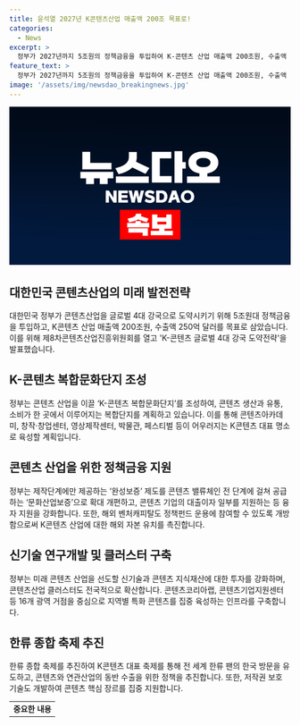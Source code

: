 ```yaml
---
title: 윤석열 2027년 K콘텐츠산업 매출액 200조 목표로!
categories:
  - News
excerpt: >
  정부가 2027년까지 5조원의 정책금융을 투입하여 K-콘텐츠 산업 매출액 200조원, 수출액 250억 달러를 달성하기로 했다. K-콘텐츠 글로벌 4대 강국 도약전략을 통해 콘텐츠국가전략산업을 육성하고, 복합문화단지를 조성하여 콘텐츠 산업을 지원할 계획이다. 정책펀드를 공급하고, 신기술 연구개발 및 IP 투자 강화를 통해 지역별 콘텐츠 클러스터를 구축한다. 또한 지스타를 확대하여 한류 종합 축제를 추진하고, 콘텐츠 핵심 장르를 집중 지원한다.
feature_text: >
  정부가 2027년까지 5조원의 정책금융을 투입하여 K-콘텐츠 산업 매출액 200조원, 수출액 250억 달러를 달성하기로 했다. K-콘텐츠 글로벌 4대 강국 도약전략을 통해 콘텐츠국가전략산업을 육성하고, 복합문화단지를 조성하여 콘텐츠 산업을 지원할 계획이다. 정책펀드를 공급하고, 신기술 연구개발 및 IP 투자 강화를 통해 지역별 콘텐츠 클러스터를 구축한다. 또한 지스타를 확대하여 한류 종합 축제를 추진하고, 콘텐츠 핵심 장르를 집중 지원한다.
image: '/assets/img/newsdao_breakingnews.jpg'
---
```


<p><img src="/assets/img/newsdao_breakingnews.jpg" alt="pcversion 속보" /></p>

<h2 data-ke-size="size26">대한민국 콘텐츠산업의 미래 발전전략</h2>

<p data-ke-size="size16">대한민국 정부가 콘텐츠산업을 글로벌 4대 강국으로 도약시키기 위해 5조원대 정책금융을 투입하고, K콘텐츠 산업 매출액 200조원, 수출액 250억 달러를 목표로 삼았습니다. 이를 위해 제8차콘텐츠산업진흥위원회를 열고 'K-콘텐츠 글로벌 4대 강국 도약전략'을 발표했습니다.</p>

<h2 data-ke-size="size24">K-콘텐츠 복합문화단지 조성</h2>

<p data-ke-size="size16">정부는 콘텐츠 산업을 이끌 ‘K-콘텐츠 복합문화단지’를 조성하여, 콘텐츠 생산과 유통, 소비가 한 곳에서 이루어지는 복합단지를 계획하고 있습니다. 이를 통해 콘텐츠아카데미, 창작·창업센터, 영상제작센터, 박물관, 페스티벌 등이 어우러지는 K콘텐츠 대표 명소로 육성할 계획입니다.</p>

<h2 data-ke-size="size24">콘텐츠 산업을 위한 정책금융 지원</h2>

<p data-ke-size="size16">정부는 제작단계에만 제공하는 ‘완성보증’ 제도를 콘텐츠 밸류체인 전 단계에 걸쳐 공급하는 ‘문화산업보증’으로 확대 개편하고, 콘텐츠 기업의 대출이자 일부를 지원하는 등 융자 지원을 강화합니다. 또한, 해외 벤처캐피탈도 정책펀드 운용에 참여할 수 있도록 개방함으로써 K콘텐츠 산업에 대한 해외 자본 유치를 촉진합니다.</p>

<h2 data-ke-size="size24">신기술 연구개발 및 클러스터 구축</h2>

<p data-ke-size="size16">정부는 미래 콘텐츠 산업을 선도할 신기술과 콘텐츠 지식재산에 대한 투자를 강화하며, 콘텐츠산업 클러스터도 전국적으로 확산합니다. 콘텐츠코리아랩, 콘텐츠기업지원센터 등 16개 광역 거점을 중심으로 지역별 특화 콘텐츠를 집중 육성하는 인프라를 구축합니다.</p>

<h2 data-ke-size="size24">한류 종합 축제 추진</h2>

<p data-ke-size="size16">한류 종합 축제를 추진하여 K콘텐츠 대표 축제를 통해 전 세계 한류 팬의 한국 방문을 유도하고, 콘텐츠와 연관산업의 동반 수출을 위한 정책을 추진합니다. 또한, 저작권 보호 기술도 개발하여 콘텐츠 핵심 장르를 집중 지원합니다.</p>

<table>
    <tbody>
        <tr>
            <td style="text-align: center; height: 17px;"><b>중요한 내용</b></td>
        </tr>
    </tbody>
</table>

<p data-ke-size="size16">&nbsp;</p>

